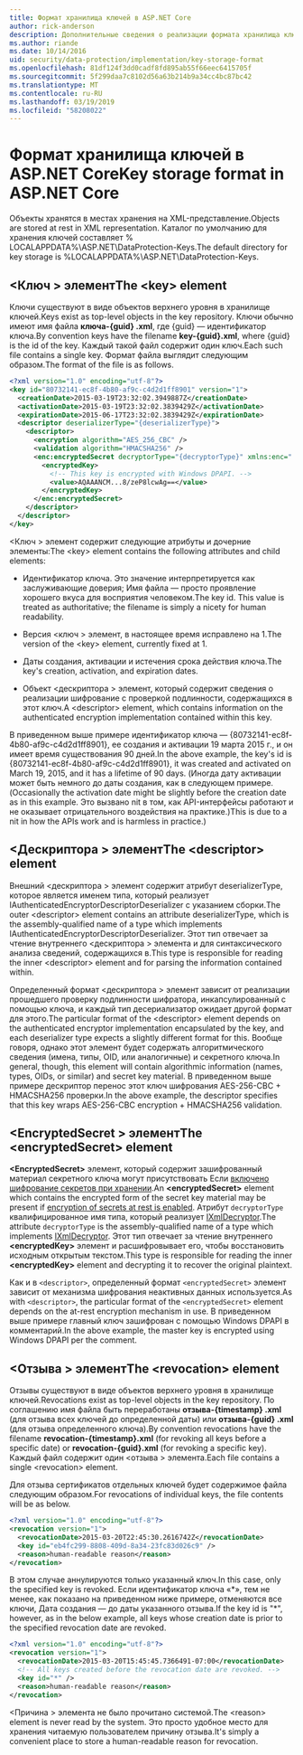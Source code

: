 ```yaml
---
title: Формат хранилища ключей в ASP.NET Core
author: rick-anderson
description: Дополнительные сведения о реализации формата хранилища ключей защиты данных в ASP.NET Core.
ms.author: riande
ms.date: 10/14/2016
uid: security/data-protection/implementation/key-storage-format
ms.openlocfilehash: 81df124f3dd0cadf8fd895ab55f66eec6415705f
ms.sourcegitcommit: 5f299daa7c8102d56a63b214b9a34cc4bc87bc42
ms.translationtype: MT
ms.contentlocale: ru-RU
ms.lasthandoff: 03/19/2019
ms.locfileid: "58208022"
---
```

# <a name="key-storage-format-in-aspnet-core"></a><span data-ttu-id="57fa2-103">Формат хранилища ключей в ASP.NET Core</span><span class="sxs-lookup"><span data-stu-id="57fa2-103">Key storage format in ASP.NET Core</span></span>

<a name="data-protection-implementation-key-storage-format"></a>

<span data-ttu-id="57fa2-104">Объекты хранятся в местах хранения на XML-представление.</span><span class="sxs-lookup"><span data-stu-id="57fa2-104">Objects are stored at rest in XML representation.</span></span> <span data-ttu-id="57fa2-105">Каталог по умолчанию для хранения ключей составляет % LOCALAPPDATA%\ASP.NET\DataProtection-Keys\.</span><span class="sxs-lookup"><span data-stu-id="57fa2-105">The default directory for key storage is %LOCALAPPDATA%\ASP.NET\DataProtection-Keys\.</span></span>

## <a name="the-key-element"></a><span data-ttu-id="57fa2-106">\<Ключ > элемент</span><span class="sxs-lookup"><span data-stu-id="57fa2-106">The \<key> element</span></span>

<span data-ttu-id="57fa2-107">Ключи существуют в виде объектов верхнего уровня в хранилище ключей.</span><span class="sxs-lookup"><span data-stu-id="57fa2-107">Keys exist as top-level objects in the key repository.</span></span> <span data-ttu-id="57fa2-108">Ключи обычно имеют имя файла **ключа-{guid} .xml**, где {guid} — идентификатор ключа.</span><span class="sxs-lookup"><span data-stu-id="57fa2-108">By convention keys have the filename **key-{guid}.xml**, where {guid} is the id of the key.</span></span> <span data-ttu-id="57fa2-109">Каждый такой файл содержит один ключ.</span><span class="sxs-lookup"><span data-stu-id="57fa2-109">Each such file contains a single key.</span></span> <span data-ttu-id="57fa2-110">Формат файла выглядит следующим образом.</span><span class="sxs-lookup"><span data-stu-id="57fa2-110">The format of the file is as follows.</span></span>

```xml
<?xml version="1.0" encoding="utf-8"?>
<key id="80732141-ec8f-4b80-af9c-c4d2d1ff8901" version="1">
  <creationDate>2015-03-19T23:32:02.3949887Z</creationDate>
  <activationDate>2015-03-19T23:32:02.3839429Z</activationDate>
  <expirationDate>2015-06-17T23:32:02.3839429Z</expirationDate>
  <descriptor deserializerType="{deserializerType}">
    <descriptor>
      <encryption algorithm="AES_256_CBC" />
      <validation algorithm="HMACSHA256" />
      <enc:encryptedSecret decryptorType="{decryptorType}" xmlns:enc="...">
        <encryptedKey>
          <!-- This key is encrypted with Windows DPAPI. -->
          <value>AQAAANCM...8/zeP8lcwAg==</value>
        </encryptedKey>
      </enc:encryptedSecret>
    </descriptor>
  </descriptor>
</key>
```

<span data-ttu-id="57fa2-111">\<Ключ > элемент содержит следующие атрибуты и дочерние элементы:</span><span class="sxs-lookup"><span data-stu-id="57fa2-111">The \<key> element contains the following attributes and child elements:</span></span>

* <span data-ttu-id="57fa2-112">Идентификатор ключа. Это значение интерпретируется как заслуживающие доверия; Имя файла — просто проявление хорошего вкуса для восприятия человеком.</span><span class="sxs-lookup"><span data-stu-id="57fa2-112">The key id. This value is treated as authoritative; the filename is simply a nicety for human readability.</span></span>

* <span data-ttu-id="57fa2-113">Версия \<ключ > элемент, в настоящее время исправлено на 1.</span><span class="sxs-lookup"><span data-stu-id="57fa2-113">The version of the \<key> element, currently fixed at 1.</span></span>

* <span data-ttu-id="57fa2-114">Даты создания, активации и истечения срока действия ключа.</span><span class="sxs-lookup"><span data-stu-id="57fa2-114">The key's creation, activation, and expiration dates.</span></span>

* <span data-ttu-id="57fa2-115">Объект \<дескриптора > элемент, который содержит сведения о реализации шифрование с проверкой подлинности, содержащихся в этот ключ.</span><span class="sxs-lookup"><span data-stu-id="57fa2-115">A \<descriptor> element, which contains information on the authenticated encryption implementation contained within this key.</span></span>

<span data-ttu-id="57fa2-116">В приведенном выше примере идентификатор ключа — {80732141-ec8f-4b80-af9c-c4d2d1ff8901}, ее создания и активации 19 марта 2015 г., и он имеет время существования 90 дней.</span><span class="sxs-lookup"><span data-stu-id="57fa2-116">In the above example, the key's id is {80732141-ec8f-4b80-af9c-c4d2d1ff8901}, it was created and activated on March 19, 2015, and it has a lifetime of 90 days.</span></span> <span data-ttu-id="57fa2-117">(Иногда дату активации может быть немного до даты создания, как в следующем примере.</span><span class="sxs-lookup"><span data-stu-id="57fa2-117">(Occasionally the activation date might be slightly before the creation date as in this example.</span></span> <span data-ttu-id="57fa2-118">Это вызвано nit в том, как API-интерфейсы работают и не оказывает отрицательного воздействия на практике.)</span><span class="sxs-lookup"><span data-stu-id="57fa2-118">This is due to a nit in how the APIs work and is harmless in practice.)</span></span>

## <a name="the-descriptor-element"></a><span data-ttu-id="57fa2-119">\<Дескриптора > элемент</span><span class="sxs-lookup"><span data-stu-id="57fa2-119">The \<descriptor> element</span></span>

<span data-ttu-id="57fa2-120">Внешний \<дескриптора > элемент содержит атрибут deserializerType, которое является именем типа, который реализует IAuthenticatedEncryptorDescriptorDeserializer с указанием сборки.</span><span class="sxs-lookup"><span data-stu-id="57fa2-120">The outer \<descriptor> element contains an attribute deserializerType, which is the assembly-qualified name of a type which implements IAuthenticatedEncryptorDescriptorDeserializer.</span></span> <span data-ttu-id="57fa2-121">Этот тип отвечает за чтение внутреннего \<дескриптора > элемента и для синтаксического анализа сведений, содержащихся в.</span><span class="sxs-lookup"><span data-stu-id="57fa2-121">This type is responsible for reading the inner \<descriptor> element and for parsing the information contained within.</span></span>

<span data-ttu-id="57fa2-122">Определенный формат \<дескриптора > элемент зависит от реализации прошедшего проверку подлинности шифратора, инкапсулированный с помощью ключа, и каждый тип десериализатор ожидает другой формат для этого.</span><span class="sxs-lookup"><span data-stu-id="57fa2-122">The particular format of the \<descriptor> element depends on the authenticated encryptor implementation encapsulated by the key, and each deserializer type expects a slightly different format for this.</span></span> <span data-ttu-id="57fa2-123">Вообще говоря, однако этот элемент будет содержать алгоритмического сведения (имена, типы, OID, или аналогичные) и секретного ключа.</span><span class="sxs-lookup"><span data-stu-id="57fa2-123">In general, though, this element will contain algorithmic information (names, types, OIDs, or similar) and secret key material.</span></span> <span data-ttu-id="57fa2-124">В приведенном выше примере дескриптор перенос этот ключ шифрования AES-256-CBC + HMACSHA256 проверки.</span><span class="sxs-lookup"><span data-stu-id="57fa2-124">In the above example, the descriptor specifies that this key wraps AES-256-CBC encryption + HMACSHA256 validation.</span></span>

## <a name="the-encryptedsecret-element"></a><span data-ttu-id="57fa2-125">\<EncryptedSecret > элемент</span><span class="sxs-lookup"><span data-stu-id="57fa2-125">The \<encryptedSecret> element</span></span>

<span data-ttu-id="57fa2-126">**&lt;EncryptedSecret&gt;** элемент, который содержит зашифрованный материал секретного ключа могут присутствовать Если [включено шифрование секретов при хранении](xref:security/data-protection/implementation/key-encryption-at-rest).</span><span class="sxs-lookup"><span data-stu-id="57fa2-126">An **&lt;encryptedSecret&gt;** element which contains the encrypted form of the secret key material may be present if [encryption of secrets at rest is enabled](xref:security/data-protection/implementation/key-encryption-at-rest).</span></span> <span data-ttu-id="57fa2-127">Атрибут `decryptorType` квалифицированное имя типа, который реализует [IXmlDecryptor](/dotnet/api/microsoft.aspnetcore.dataprotection.xmlencryption.ixmldecryptor).</span><span class="sxs-lookup"><span data-stu-id="57fa2-127">The attribute `decryptorType` is the assembly-qualified name of a type which implements [IXmlDecryptor](/dotnet/api/microsoft.aspnetcore.dataprotection.xmlencryption.ixmldecryptor).</span></span> <span data-ttu-id="57fa2-128">Этот тип отвечает за чтение внутреннего **&lt;encryptedKey&gt;** элемент и расшифровывает его, чтобы восстановить исходным открытым текстом.</span><span class="sxs-lookup"><span data-stu-id="57fa2-128">This type is responsible for reading the inner **&lt;encryptedKey&gt;** element and decrypting it to recover the original plaintext.</span></span>

<span data-ttu-id="57fa2-129">Как и в `<descriptor>`, определенный формат `<encryptedSecret>` элемент зависит от механизма шифрования неактивных данных используется.</span><span class="sxs-lookup"><span data-stu-id="57fa2-129">As with `<descriptor>`, the particular format of the `<encryptedSecret>` element depends on the at-rest encryption mechanism in use.</span></span> <span data-ttu-id="57fa2-130">В приведенном выше примере главный ключ зашифрован с помощью Windows DPAPI в комментарий.</span><span class="sxs-lookup"><span data-stu-id="57fa2-130">In the above example, the master key is encrypted using Windows DPAPI per the comment.</span></span>

## <a name="the-revocation-element"></a><span data-ttu-id="57fa2-131">\<Отзыва > элемент</span><span class="sxs-lookup"><span data-stu-id="57fa2-131">The \<revocation> element</span></span>

<span data-ttu-id="57fa2-132">Отзывы существуют в виде объектов верхнего уровня в хранилище ключей.</span><span class="sxs-lookup"><span data-stu-id="57fa2-132">Revocations exist as top-level objects in the key repository.</span></span> <span data-ttu-id="57fa2-133">По соглашению имя файла быть переработаны **отзыва-{timestamp} .xml** (для отзыва всех ключей до определенной даты) или **отзыва-{guid} .xml** (для отзыва определенного ключа).</span><span class="sxs-lookup"><span data-stu-id="57fa2-133">By convention revocations have the filename **revocation-{timestamp}.xml** (for revoking all keys before a specific date) or **revocation-{guid}.xml** (for revoking a specific key).</span></span> <span data-ttu-id="57fa2-134">Каждый файл содержит один \<отзыва > элемента.</span><span class="sxs-lookup"><span data-stu-id="57fa2-134">Each file contains a single \<revocation> element.</span></span>

<span data-ttu-id="57fa2-135">Для отзыва сертификатов отдельных ключей будет содержимое файла следующим образом.</span><span class="sxs-lookup"><span data-stu-id="57fa2-135">For revocations of individual keys, the file contents will be as below.</span></span>

```xml
<?xml version="1.0" encoding="utf-8"?>
<revocation version="1">
  <revocationDate>2015-03-20T22:45:30.2616742Z</revocationDate>
  <key id="eb4fc299-8808-409d-8a34-23fc83d026c9" />
  <reason>human-readable reason</reason>
</revocation>
```

<span data-ttu-id="57fa2-136">В этом случае аннулируются только указанный ключ.</span><span class="sxs-lookup"><span data-stu-id="57fa2-136">In this case, only the specified key is revoked.</span></span> <span data-ttu-id="57fa2-137">Если идентификатор ключа «\*», тем не менее, как показано на приведенном ниже примере, отменяются все ключи, Дата создания — до даты указанного отзыва.</span><span class="sxs-lookup"><span data-stu-id="57fa2-137">If the key id is "\*", however, as in the below example, all keys whose creation date is prior to the specified revocation date are revoked.</span></span>

```xml
<?xml version="1.0" encoding="utf-8"?>
<revocation version="1">
  <revocationDate>2015-03-20T15:45:45.7366491-07:00</revocationDate>
  <!-- All keys created before the revocation date are revoked. -->
  <key id="*" />
  <reason>human-readable reason</reason>
</revocation>
```

<span data-ttu-id="57fa2-138">\<Причина > элемента не было прочитано системой.</span><span class="sxs-lookup"><span data-stu-id="57fa2-138">The \<reason> element is never read by the system.</span></span> <span data-ttu-id="57fa2-139">Это просто удобное место для хранения читаемую пользователем причину отзыва.</span><span class="sxs-lookup"><span data-stu-id="57fa2-139">It's simply a convenient place to store a human-readable reason for revocation.</span></span>
